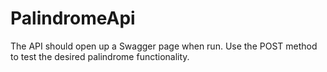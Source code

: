 # PalindromeApi
The API should open up a Swagger page when run.
Use the POST method to test the desired palindrome functionality.
